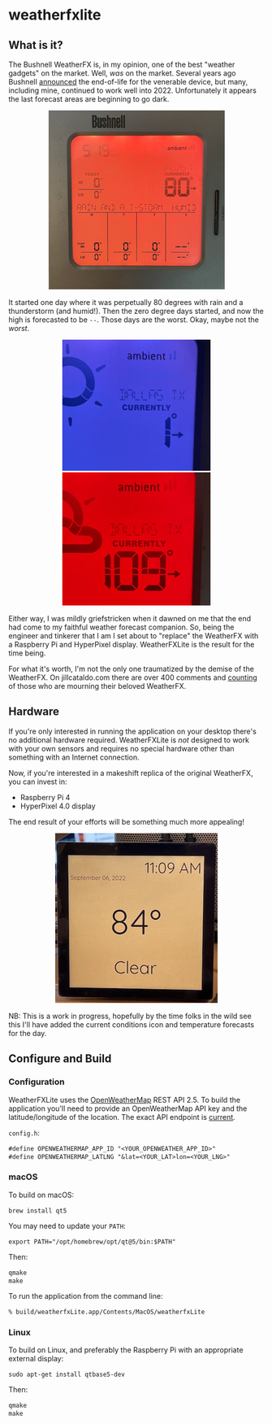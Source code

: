 # weatherfxlite

## What is it?

The Bushnell WeatherFX is, in my opinion, one of the best "weather gadgets" on the market.  Well, _was_ on the market.  Several years ago Bushnell [announced](https://www.bushnell.com/bu-weatherfx-replacement.html) the end-of-life for the venerable device, but many, including mine, continued to work well into 2022.  Unfortunately it appears the last forecast areas are beginning to go dark.

<div align="center">
<img src="docs/byeWeatherFX.png">
</div>

It started one day where it was perpetually 80 degrees with rain and a thunderstorm (and humid!).  Then the zero degree days started, and now the high is forecasted to be `--`.  Those days are the worst. Okay, maybe not the _worst_.

<div align="center">
<img src="docs/theWorst.png">
<img src="docs/theWorstHeat.png">
</div>

Either way, I was mildly griefstricken when it dawned on me that the end had come to my faithful weather forecast companion.  So, being the engineer and tinkerer that I am I set about to "replace" the WeatherFX with a Raspberry Pi and HyperPixel display.  WeatherFXLite is the result for the time being.

For what it's worth, I'm not the only one traumatized by the demise of the WeatherFX.  On jillcataldo.com there are over 400 comments and [counting](https://jillcataldo.com/happy-new-year-is-your-weather-center-discontinuing-itself/) of those who are mourning their beloved WeatherFX.

## Hardware

If you're only interested in running the application on your desktop there's no additional hardware required.  WeatherFXLite is _not_ designed to work with your own sensors and requires no special hardware other than something with an Internet connection.

Now, if you're interested in a makeshift replica of the original WeatherFX, you can invest in:

* Raspberry Pi 4
* HyperPixel 4.0 display

The end result of your efforts will be something much more appealing!

<div align="center">
<img src="docs/weatherfxlite.jpeg">
</div>

NB:  This is a work in progress, hopefully by the time folks in the wild see this I'll have added the current conditions icon and temperature forecasts for the day.

## Configure and Build
### Configuration

WeatherFXLite uses the [OpenWeatherMap](https://openweathermap.org/api) REST API 2.5.  To build the application you'll need to provide an OpenWeatherMap API key and the latitude/longitude of the location.  The exact API endpoint is [current](https://openweathermap.org/current).

`config.h`:

```
#define OPENWEATHERMAP_APP_ID "<YOUR_OPENWEATHER_APP_ID>"
#define OPENWEATHERMAP_LATLNG "&lat=<YOUR_LAT>lon=<YOUR_LNG>"
```

### macOS

To build on macOS:

```
brew install qt5
```

You may need to update your `PATH`:

```
export PATH="/opt/homebrew/opt/qt@5/bin:$PATH"
```

Then:
```
qmake
make
```

To run the application from the command line:

```
% build/weatherfxLite.app/Contents/MacOS/weatherfxLite
```

### Linux

To build on Linux, and preferably the Raspberry Pi with an appropriate external display:

```
sudo apt-get install qtbase5-dev
```

Then:

```
qmake
make
```
